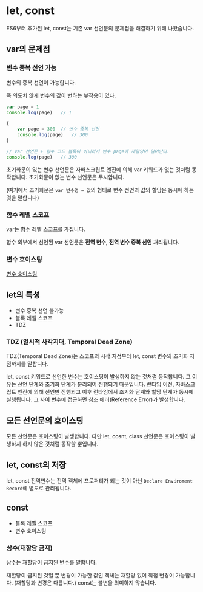 # let, const <!-- omit in toc -->

ES6부터 추가된 let, const는 기존 var 선언문의 문제점을 해결하기 위해 나왔습니다.

## var의 문제점

### 변수 중복 선언 가능

변수의 중복 선언이 가능합니다.

즉 의도치 않게 변수의 값이 변하는 부작용이 있다.

```js
var page = 1
console.log(page)   // 1

{
    var page = 300  // 변수 중복 선언
    console.log(page)   // 300
}

// var 선언문 + 함수 코드 블록이 아니라서 변수 page에 재할당이 일어난다.
console.log(page)   // 300
```

초기화문이 있는 변수 선언문은 자바스크립트 엔진에 의해 var 키워드가 없는 것처럼 동작합니다. 초기화문이 없는 변수 선언문은 무시합니다.

(여기에서 초기화문은 `var 변수명 = 값`의 형태로 변수 선언과 값의 할당은 동시에 하는 것을 말합니다)

### 함수 레벨 스코프

var는 함수 레벨 스코프를 가집니다.

함수 외부에서 선언된 var 선언문은 **전역 변수**, **전역 변수 중복 선언** 처리됩니다.

### 변수 호이스팅

[변수 호이스팅](./변수.md#변수-호이스팅)

## let의 특성

- 변수 중복 선언 불가능
- 블록 레벨 스코프
- TDZ

### TDZ (일시적 사각지대, Temporal Dead Zone)

TDZ(Temporal Dead Zone)는 스코프의 시작 지점부터 let, const 변수의 초기화 지점까지를 말합니다.

let, const 키워드로 선언한 변수는 호이스팅이 발생하지 않는 것처럼 동작합니다. 그 이유는 선언 단계와 초기화 단계가 분리되어 진행되기 때문입니다.
런타임 이전, 자바스크립트 엔진에 의해 선언만 진행되고 이후 런타임에서 초기화 단계와 할당 단계가 동시에 실행됩니다.
그 사이 변수에 접근하면 참조 에러(Reference Error)가 발생합니다.

## 모든 선언문의 호이스팅

모든 선언문은 호이스팅이 발생합니다. 다만 let, cosnt, class 선언문은 호이스팅이 발생하지 하지 않은 것처럼 동작할 뿐입니다.

## let, const의 저장

let, const 전역변수는 전역 객체에 프로퍼티가 되는 것이 아닌 `Declare Enviroment Record`에 별도로 관리됩니다.

## const

- 블록 레벨 스코프
- 변수 호이스팅

### 상수(재할당 금지)

상수는 재할당이 금지된 변수를 말합니다.

재할당이 금지된 것일 뿐 변경이 가능한 값인 객체는 재할당 없이 직접 변경이 가능합니다. (재할당과 변경은 다릅니다.) const는 불변을 의미하지 않습니다.
